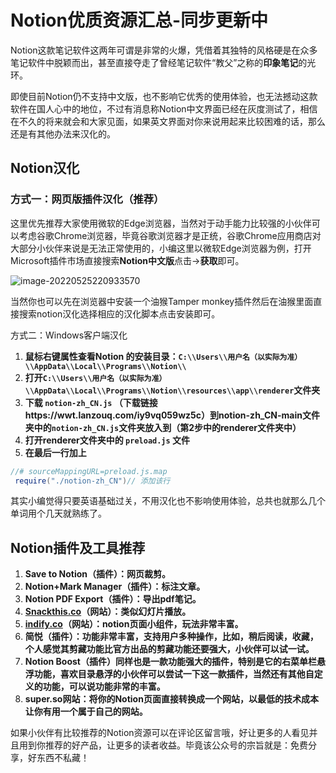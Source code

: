 # Notion优质资源汇总-同步更新中

Notion这款笔记软件这两年可谓是非常的火爆，凭借着其独特的风格硬是在众多笔记软件中脱颖而出，甚至直接夺走了曾经笔记软件“教父”之称的**印象笔记**的光环。

即使目前Notion仍不支持中文版，也不影响它优秀的使用体验，也无法撼动这款软件在国人心中的地位，不过有消息称Notion中文界面已经在灰度测试了，相信在不久的将来就会和大家见面，如果英文界面对你来说用起来比较困难的话，那么还是有其他办法来汉化的。

## Notion汉化

### 方式一：网页版插件汉化（推荐）

这里优先推荐大家使用微软的Edge浏览器，当然对于动手能力比较强的小伙伴可以考虑谷歌Chrome浏览器，毕竟谷歌浏览器才是正统，谷歌Chrome应用商店对大部分小伙伴来说是无法正常使用的，小编这里以微软Edge浏览器为例，打开Microsoft插件市场直接搜索**Notion中文版**点击→**获取**即可。

![image-20220525220933570](https://hediancha-1312143060.cos.ap-shanghai.myqcloud.com/image-20220525220933570.png)

当然你也可以先在浏览器中安装一个油猴Tamper monkey插件然后在油猴里面直接搜索notion汉化选择相应的汉化脚本点击安装即可。

方式二：Windows客户端汉化

1. **鼠标右键属性查看Notion 的安装目录：`C:\\Users\\用户名（以实际为准）\\AppData\\Local\\Programs\\Notion\\`**
2. **打开`C:\\Users\\用户名（以实际为准）\\AppData\\Local\\Programs\\Notion\\resources\\app\\renderer`文件夹**
3. **下载 `notion-zh_CN.js` （下载链接https://wwt.lanzouq.com/iy9vq059wz5c）到notion-zh_CN-main文件夹中的`notion-zh_CN.js`文件夹放入到（第2步中的renderer文件夹中）**
4. **打开renderer文件夹中的 `preload.js` 文件**
5. **在最后一行加上**

```java
//# sourceMappingURL=preload.js.map
 require("./notion-zh_CN")// 添加该行
```

其实小编觉得只要英语基础过关，不用汉化也不影响使用体验，总共也就那么几个单词用个几天就熟练了。

## Notion插件及工具推荐

1. **Save to Notion（插件）：网页裁剪。**
2. **Notion+Mark Manager（插件）：标注文章。**
3. **Notion PDF Export（插件）：导出pdf笔记。**
4. **[Snackthis.co](http://Snackthis.co)（网站）：类似幻灯片播放。**
5. **[indify.co](http://indify.co)（网站）：notion页面小组件，玩法非常丰富。**
6. **简悦（插件）：功能非常丰富，支持用户多种操作，比如，稍后阅读，收藏，个人感觉其剪藏功能比官方出品的剪藏功能还要强大，小伙伴可以试一试。**
7. **Notion Boost（插件）同样也是一款功能强大的插件，特别是它的右菜单栏悬浮功能，喜欢目录悬浮的小伙伴可以尝试一下这一款插件，当然还有其他自定义的功能，可以说功能非常的丰富。**
8. **super.so网站：将你的Notion页面直接转换成一个网站，以最低的技术成本让你有用一个属于自己的网站。**

如果小伙伴有比较推荐的Notion资源可以在评论区留言哦，好让更多的人看见并且用到你推荐的好产品，让更多的读者收益。毕竟该公众号的宗旨就是：免费分享，好东西不私藏！